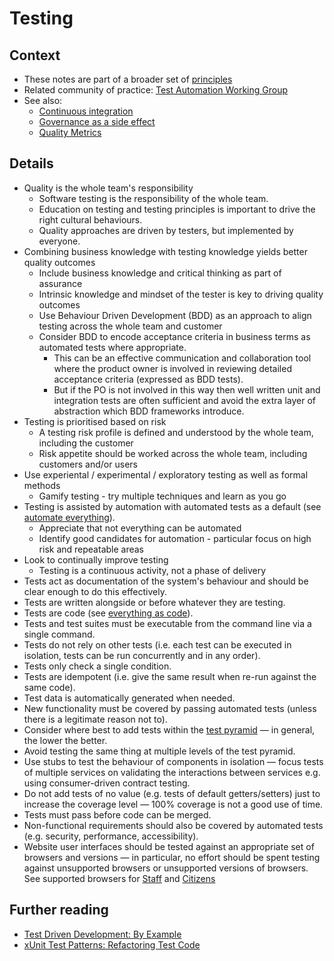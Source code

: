 # Testing

## Context

* These notes are part of a broader set of [principles](../principles.md)
* Related community of practice: [Test Automation Working Group](../communities/pd-test-automation-working-group.md)
* See also:
  * [Continuous integration](continuous-integration.md)
  * [Governance as a side effect](../patterns/governance-side-effect.md)
  * [Quality Metrics](../quality-checks.md)

## Details
* Quality is the whole team's responsibility
  * Software testing is the responsibility of the whole team.
  * Education on testing and testing principles is important to drive the right cultural behaviours.
  * Quality approaches are driven by testers, but implemented by everyone.
* Combining business knowledge with testing knowledge yields better quality outcomes
  * Include business knowledge and critical thinking as part of assurance
  * Intrinsic knowledge and mindset of the tester is key to driving quality outcomes
  * Use Behaviour Driven Development (BDD) as an approach to align testing across the whole team and customer
  * Consider BDD to encode acceptance criteria in business terms as automated tests where appropriate.
    * This can be an effective communication and collaboration tool where the product owner is involved in reviewing detailed acceptance criteria (expressed as BDD tests).
    * But if the PO is not involved in this way then well written unit and integration tests are often sufficient and avoid the extra layer of abstraction which BDD frameworks introduce.
* Testing is prioritised based on risk
  * A testing risk profile is defined and understood by the whole team, including the customer
  * Risk appetite should be worked across the whole team, including customers and/or users
* Use experiental / experimental / exploratory testing as well as formal methods
  * Gamify testing - try multiple techniques and learn as you go
* Testing is assisted by automation with automated tests as a default (see [automate everything](../patterns/automate-everything.md)).
  * Appreciate that not everything can be automated
  * Identify good candidates for automation - particular focus on high risk and repeatable areas
* Look to continually improve testing
  * Testing is a continuous activity, not a phase of delivery
* Tests act as documentation of the system's behaviour and should be clear enough to do this effectively.
* Tests are written alongside or before whatever they are testing.
* Tests are code (see [everything as code](../patterns/everything-as-code.md)).
* Tests and test suites must be executable from the command line via a single command.
* Tests do not rely on other tests (i.e. each test can be executed in isolation, tests can be run concurrently and in any order).
* Tests only check a single condition.
* Tests are idempotent (i.e. give the same result when re-run against the same code).
* Test data is automatically generated when needed.
* New functionality must be covered by passing automated tests (unless there is a legitimate reason not to).
* Consider where best to add tests within the [test pyramid](https://martinfowler.com/articles/practical-test-pyramid.html) &mdash; in general, the lower the better.
* Avoid testing the same thing at multiple levels of the test pyramid.
* Use stubs to test the behaviour of components in isolation &mdash; focus tests of multiple services on validating the interactions between services e.g. using consumer-driven contract testing.
* Do not add tests of no value (e.g. tests of default getters/setters) just to increase the coverage level &mdash; 100% coverage is not a good use of time.
* Tests must pass before code can be merged.
* Non-functional requirements should also be covered by automated tests (e.g. security, performance, accessibility).
* Website user interfaces should be tested against an appropriate set of browsers and versions &mdash; in particular, no effort should be spent testing against unsupported browsers or unsupported versions of browsers. See supported browsers for [Staff](https://aalto.digital.nhs.uk/#/document/viewer/8c039de1-eec0-49cd-8af3-a97fed6a8bff?library=5464c07f-daf1-4eee-b9b6-22e6c4dfbbd0) and [Citizens](https://aalto.digital.nhs.uk/#/document/viewer/465e6d1b-f107-49eb-ad25-e72c0299d3a6?library=5464c07f-daf1-4eee-b9b6-22e6c4dfbbd0)

## Further reading

* [Test Driven Development: By Example](https://learning.oreilly.com/library/view/test-driven-development/0321146530/)
* [xUnit Test Patterns: Refactoring Test Code](https://learning.oreilly.com/library/view/xunit-test-patterns/9780131495050/)
